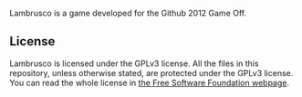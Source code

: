 Lambrusco is a game developed for the Github 2012 Game Off. 

## License

Lambrusco is licensed under the GPLv3 license. All the files in this repository, unless otherwise stated, are protected under the GPLv3 license. You can read the whole license in [the Free Software Foundation webpage](http://www.gnu.org/licenses/gpl-3.0.html).
